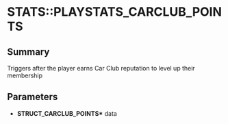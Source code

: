 # STATS::PLAYSTATS_CARCLUB_POINTS

## Summary
Triggers after the player earns Car Club reputation to level up their membership

## Parameters
* **STRUCT_CARCLUB_POINTS\*** data